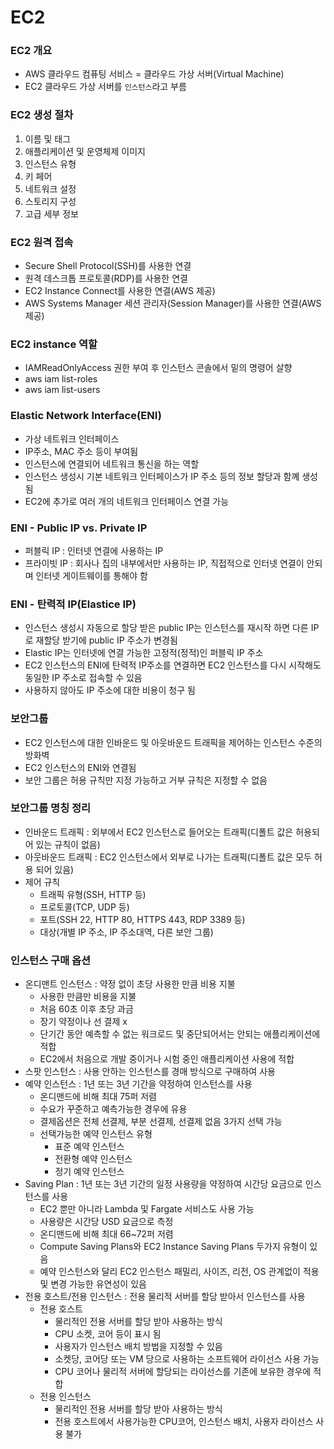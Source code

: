 # EC2

### EC2 개요
- AWS 클라우드 컴퓨팅 서비스 = 클라우드 가상 서버(Virtual Machine)
- EC2 클라우드 가상 서버를 `인스턴스`라고 부름

### EC2 생성 절차
1. 이름 및 태그
2. 애플리케이션 및 운영체제 이미지
3. 인스턴스 유형
4. 키 페어
5. 네트워크 설정
6. 스토리지 구성
7. 고급 세부 정보

### EC2 원격 접속
- Secure Shell Protocol(SSH)를 사용한 연결
- 원격 데스크톱 프로토콜(RDP)를 사용한 연결
- EC2 Instance Connect를 사용한 연결(AWS 제공)
- AWS Systems Manager 세션 관리자(Session Manager)를 사용한 연결(AWS 제공)

### EC2 instance 역할
- IAMReadOnlyAccess 권한 부여 후 인스턴스 콘솔에서 밑의 명령어 살향
- aws iam list-roles
- aws iam list-users

### Elastic Network Interface(ENI)
- 가상 네트워크 인터페이스
- IP주소, MAC 주소 등이 부여됨
- 인스턴스에 연결되어 네트워크 통신을 하는 역할
- 인스턴스 생성시 기본 네트워크 인터페이스가 IP 주소 등의 정보 할당과 함꼐 생성됨
- EC2에 추가로 여러 개의 네트워크 인터페이스 연결 가능

### ENI - Public IP vs. Private IP
- 퍼블릭 IP : 인터넷 연결에 사용하는 IP
- 프라이빗 IP : 회사나 집의 내부에서만 사용하는 IP, 직접적으로 인터넷 연결이 안되며 인터넷 게이트웨이를 통해야 함

### ENI - 탄력적 IP(Elastice IP)
- 인스턴스 생성시 자동으로 할당 받은 public IP는 인스턴스를 재시작 하면 다른 IP로 재할당 받기에 public IP 주소가 변경됨
- Elastic IP는 인터넷에 연결 가능한 고정적(정적)인 퍼블릭 IP 주소
- EC2 인스턴스의 ENI에 탄력적 IP주소를 연결하면 EC2 인스턴스를 다시 시작해도 동일한 IP 주소로 접속할 수 있음
- 사용하지 않아도 IP 주소에 대한 비용이 청구 됨

### 보안그룹
- EC2 인스턴스에 대한 인바운드 및 아웃바운드 트래픽을 제어하는 인스턴스 수준의 방화벽
- EC2 인스턴스의 ENI와 연결됨
- 보안 그룹은 허용 규칙만 지정 가능하고 거부 규칙은 지정할 수 없음

### 보안그룹 명칭 정리
- 인바운드 트래픽 : 외부에서 EC2 인스턴스로 들어오는 트래픽(디폴트 값은 허용되어 있는 규칙이 없음)
- 아웃바운드 트래픽 : EC2 인스턴스에서 외부로 나가는 트래픽(디폴트 값은 모두 허용 되어 있음)
- 제어 규칙
    - 트래픽 유형(SSH, HTTP 등)
    - 프로토콜(TCP, UDP 등)
    - 포트(SSH 22, HTTP 80, HTTPS 443, RDP 3389 등)
    - 대상(개별 IP 주소, IP 주소대역, 다른 보안 그룹)

### 인스턴스 구매 옵션
- 온디맨트 인스턴스 : 약정 없이 초당 사용한 만큼 비용 지불
    - 사용한 만큼만 비용을 지불
    - 처음 60초 이후 초당 과금
    - 장기 약정이나 선 결제 x
    - 단기간 동안 예측할 수 없는 워크로드 및 중단되어서는 안되는 애플리케이션에 적합
    - EC2에서 처음으로 개발 중이거나 시험 중인 애플리케이션 사용에 적합
- 스팟 인스턴스 : 사용 안하는 인스턴스를 경매 방식으로 구매하여 사용
- 예약 인스턴스 : 1년 또는 3년 기간을 약정하여 인스턴스를 사용
    - 온디맨드에 비해 최대 75퍼 저렴
    - 수요가 꾸준하고 예측가능한 경우에 유용
    - 결제옵션은 전체 선결제, 부분 선결제, 선결제 없음 3가지 선택 가능
    - 선택가능한 예약 인스턴스 유형
        - 표준 예약 인스턴스
        - 전환형 예약 인스턴스
        - 정기 예약 인스턴스
- Saving Plan : 1년 또는 3년 기간의 일정 사용량을 약정하여 시간당 요금으로 인스턴스를 사용
    - EC2 뿐만 아니라 Lambda 및 Fargate 서비스도 사용 가능
    - 사용량은 시간당 USD 요금으로 측정
    - 온디맨드에 비해 최대 66~72퍼 저렴
    - Compute Saving Plans와 EC2 Instance Saving Plans 두가지 유형이 있음
    - 예약 인스턴스와 달리 EC2 인스턴스 패밀리, 사이즈, 리전, OS 관계없이 적용 및 변경 가능한 유연성이 있음
- 전용 호스트/전용 인스턴스 : 전용 물리적 서버를 할당 받아서 인스턴스를 사용
    - 전용 호스트
        - 물리적인 전용 서버를 할당 받아 사용하는 방식
        - CPU 소켓, 코어 등이 표시 됨
        - 사용자가 인스턴스 배치 방법을 지정할 수 있음
        - 소켓당, 코어당 또는 VM 당으로 사용하는 소프트웨어 라이선스 사용 가능
        - CPU 코어나 물리적 서버에 할당되는 라이선스를 기존에 보유한 경우에 적합
    - 전용 인스턴스
        - 물리적인 전용 서버를 할당 받아 사용하는 방식
        - 전용 호스트에서 사용가능한 CPU코어, 인스턴스 배치, 사용자 라이선스 사용 불가

